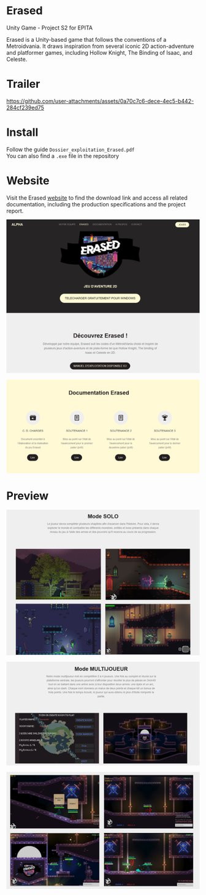 # Erased
Unity Game - Project S2 for EPITA

Erased is a Unity-based game that follows the conventions of a Metroidvania. It draws inspiration from several iconic 2D action-adventure and platformer games, including Hollow Knight, The Binding of Isaac, and Celeste.

# Trailer

https://github.com/user-attachments/assets/0a70c7c6-dece-4ec5-b442-284cf239ed75

# Install

Follow the guide `Dossier_exploitation_Erased.pdf`\
You can also find a `.exe` file in the repository

# Website

Visit the Erased [website](https://topagrume.github.io/erased/jeu.html) to find the download link and access all related documentation, including the production specifications and the project report.

![](./assets/website.png)

![](./assets/documentations.png)

# Preview

![](./assets/solo1.png)

![](./assets/multi1.png)

![](./assets/multi2.png)
